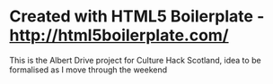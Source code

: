 # Created with HTML5 Boilerplate - http://html5boilerplate.com/

This is the Albert Drive project for Culture Hack Scotland, idea to be formalised as I move through the weekend

